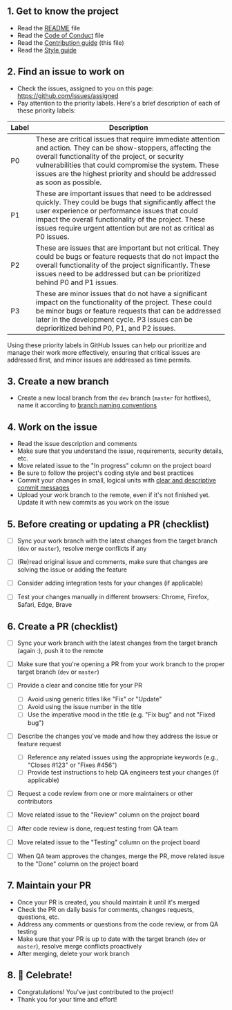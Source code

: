 ## 1. Get to know the project
  - Read the [README](/README.md) file
  - Read the [Code of Conduct](CODE_OF_CONDUCT.md) file
  - Read the [Contribution guide](CONTRIBUTION_GUIDE.md) (this file)
  - Read the [Style guide](STYLE_GUIDE.md)
  

## 2. Find an issue to work on
 - Check the issues, assigned to you on this page: https://github.com/issues/assigned
 - Pay attention to the priority labels. Here's a brief description of each of these priority labels:

| Label | Description      |
| ----- | ---------------- |
| P0    | These are critical issues that require immediate attention and action. They can be show-stoppers, affecting the overall functionality of the project, or security vulnerabilities that could compromise the system. These issues are the highest priority and should be addressed as soon as possible.|
| P1    | These are important issues that need to be addressed quickly. They could be bugs that significantly affect the user experience or performance issues that could impact the overall functionality of the project. These issues require urgent attention but are not as critical as P0 issues. |
| P2    | These are issues that are important but not critical. They could be bugs or feature requests that do not impact the overall functionality of the project significantly. These issues need to be addressed but can be prioritized behind P0 and P1 issues. |
| P3    | These are minor issues that do not have a significant impact on the functionality of the project. These could be minor bugs or feature requests that can be addressed later in the development cycle. P3 issues can be deprioritized behind P0, P1, and P2 issues. |

Using these priority labels in GitHub Issues can help our prioritize and manage their work more effectively, ensuring that critical issues are addressed first, and minor issues are addressed as time permits.


## 3. Create a new branch
 - Create a new local branch from the `dev` branch (`master` for hotfixes), name it according to [branch naming conventions](GITFLOW_BRANCHING.md#branch-naming-conventions)


## 4. Work on the issue
 - Read the issue description and comments
 - Make sure that you understand the issue, requirements, security details, etc.
 - Move related issue to the "In progress" column on the project board
 - Be sure to follow the project's coding style and best practices
 - Commit your changes in small, logical units with [clear and descriptive commit messages](https://cbea.ms/git-commit/)
 - Upload your work branch to the remote, even if it's not finished yet. Update it with new commits as you work on the issue


## 5. Before creating or updating a PR (checklist)
 - [ ] Sync your work branch with the latest changes from the target branch (`dev` or `master`), resolve merge conflicts if any
 - [ ] (Re)read original issue and comments, make sure that changes are solving the issue or adding the feature
 - [ ] Consider adding integration tests for your changes (if applicable)
 - [ ] Test your changes manually in different browsers: Chrome, Firefox, Safari, Edge, Brave


## 6. Create a PR (checklist)
 - [ ] Sync your work branch with the latest changes from the target branch (again :), push it to the remote
 - [ ] Make sure that you're opening a PR from your work branch to the proper target branch (`dev` or `master`)
 - [ ] Provide a clear and concise title for your PR
   - [ ] Avoid using generic titles like "Fix" or "Update"
   - [ ] Avoid using the issue number in the title
   - [ ] Use the imperative mood in the title (e.g. "Fix bug" and not "Fixed bug")
 - [ ] Describe the changes you've made and how they address the issue or feature request
   - [ ] Reference any related issues using the appropriate keywords (e.g., "Closes #123" or "Fixes #456")
   - [ ] Provide test instructions to help QA engineers test your changes (if applicable)
 - [ ] Request a code review from one or more maintainers or other contributors
 - [ ] Move related issue to the "Review" column on the project board
 - [ ] After code review is done, request testing from QA team
 - [ ] Move related issue to the "Testing" column on the project board
 - [ ] When QA team approves the changes, merge the PR, move related issue to the "Done" column on the project board


## 7. Maintain your PR
 - Once your PR is created, you should maintain it until it's merged
 - Check the PR on daily basis for comments, changes requests, questions, etc.
 - Address any comments or questions from the code review, or from QA testing
 - Make sure that your PR is up to date with the target branch (`dev` or `master`), resolve merge conflicts proactively
 - After merging, delete your work branch


## 8. 🎉 Celebrate!
 - Congratulations! You've just contributed to the project!
 - Thank you for your time and effort!
